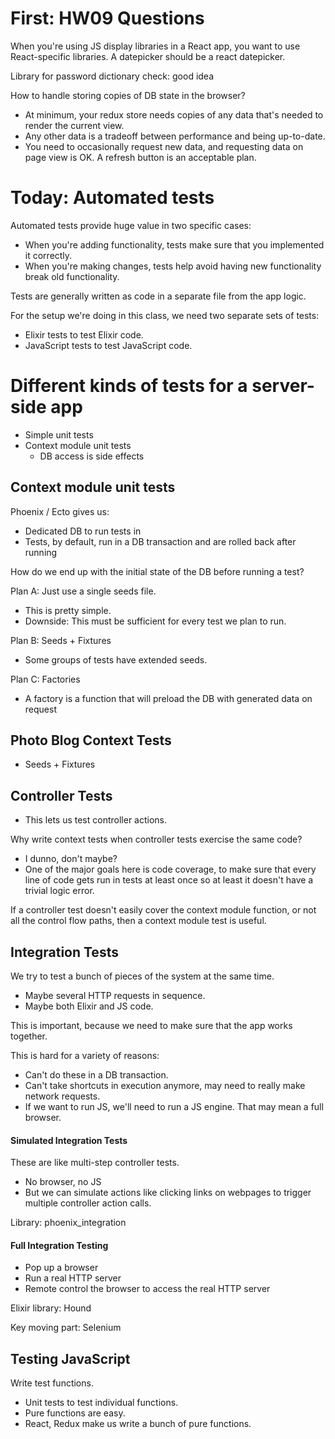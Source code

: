 
# First: HW09 Questions

When you're using JS display libraries in a
React app, you want to use React-specific 
libraries. A datepicker should be a react
datepicker.

Library for password dictionary check: good idea

How to handle storing copies of DB state in the 
browser?

 - At minimum, your redux store needs copies of
   any data that's needed to render the current
   view.
 - Any other data is a tradeoff between performance
   and being up-to-date.
 - You need to occasionally request new data,
   and requesting data on page view is OK. A
   refresh button is an acceptable plan.

# Today: Automated tests

Automated tests provide huge value in two
specific cases:

 - When you're adding functionality, tests make
   sure that you implemented it correctly.
 - When you're making changes, tests help avoid
   having new functionality break old functionality.

Tests are generally written as code in a separate
file from the app logic.

For the setup we're doing in this class, we need two
separate sets of tests:

 - Elixir tests to test Elixir code.
 - JavaScript tests to test JavaScript code.

# Different kinds of tests for a server-side app

 * Simple unit tests
 * Context module unit tests
   - DB access is side effects

## Context module unit tests

Phoenix / Ecto gives us:

 - Dedicated DB to run tests in
 - Tests, by default, run in a DB transaction
   and are rolled back after running

How do we end up with the initial state of the
DB before running a test?

Plan A: Just use a single seeds file.

 - This is pretty simple.
 - Downside: This must be sufficient for every
   test we plan to run.

Plan B: Seeds + Fixtures

 - Some groups of tests have extended seeds.

Plan C: Factories

 - A factory is a function that will preload
   the DB with generated data on request

## Photo Blog Context Tests

 - Seeds + Fixtures

## Controller Tests

 - This lets us test controller actions.

Why write context tests when controller tests
exercise the same code?
 
 - I dunno, don't maybe?
 - One of the major goals here is code coverage,
   to make sure that every line of code gets run
   in tests at least once so at least it doesn't
   have a trivial logic error.

If a controller test doesn't easily cover the
context module function, or not all the control
flow paths, then a context module test is useful.
 
## Integration Tests

We try to test a bunch of pieces of the system
at the same time.

 - Maybe several HTTP requests in sequence.
 - Maybe both Elixir and JS code.

This is important, because we need to make sure
that the app works together.

This is hard for a variety of reasons:

 - Can't do these in a DB transaction.
 - Can't take shortcuts in execution anymore,
   may need to really make network requests.
 - If we want to run JS, we'll need to run
   a JS engine. That may mean a full browser.

#### Simulated Integration Tests

These are like multi-step controller tests.

 - No browser, no JS
 - But we can simulate actions like clicking
   links on webpages to trigger multiple
   controller action calls.

Library: phoenix_integration 

#### Full Integration Testing

 - Pop up a browser
 - Run a real HTTP server
 - Remote control the browser to access the
   real HTTP server

Elixir library: Hound

Key moving part: Selenium

## Testing JavaScript

Write test functions.

 - Unit tests to test individual functions.
 - Pure functions are easy. 
 - React, Redux make us write a bunch of
   pure functions.





 
 
 

